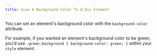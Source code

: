 ```yaml
---
title: Give A Background Color To A Div Element
---
```

You can set an element's background color with the `background-color` attribute.

For example, if you wanted an element's background color to be green, you'd use `.green-background { background-color: green; }` within your `style` element.